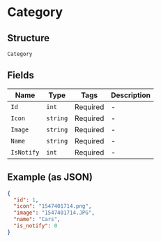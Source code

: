 
# Category

## Structure

`Category`

## Fields

| Name | Type | Tags | Description |
|  --- | --- | --- | --- |
| `Id` | `int` | Required | - |
| `Icon` | `string` | Required | - |
| `Image` | `string` | Required | - |
| `Name` | `string` | Required | - |
| `IsNotify` | `int` | Required | - |

## Example (as JSON)

```json
{
  "id": 1,
  "icon": "1547401714.png",
  "image": "1547401714.JPG",
  "name": "Cars",
  "is_notify": 0
}
```

